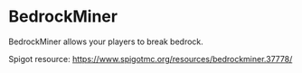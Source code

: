 BedrockMiner
===============
BedrockMiner allows your players to break bedrock.

Spigot resource: https://www.spigotmc.org/resources/bedrockminer.37778/
